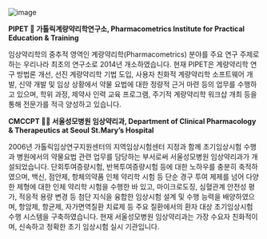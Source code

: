 ![image](https://github.com/pipetcpt/introduction/assets/6946821/d71b759a-f082-4de8-8ef4-13692a7e79a0)

<!--

**Here are some ideas to get you started:**

🙋‍♀️ A short introduction - what is your organization all about?
🌈 Contribution guidelines - how can the community get involved?
👩‍💻 Useful resources - where can the community find your docs? Is there anything else the community should know?
🍿 Fun facts - what does your team eat for breakfast?
🧙 Remember, you can do mighty things with the power of [Markdown](https://docs.github.com/github/writing-on-github/getting-started-with-writing-and-formatting-on-github/basic-writing-and-formatting-syntax)
-->

**PIPET 👋 가톨릭계량약리학연구소, Pharmacometrics Institute for Practical Education & Training**

임상약리학의 중추적 영역인 계량약리학(Pharmacometrics) 분야를 주요 연구 주제로 하는 우리나라 최초의 연구소로 2014년 개소하였습니다. 현재 PIPET은 계량약리학 연구 방법론 개선, 선진 계량약리학 기법 도입, 사용자 친화적 계량약리학 소프트웨어 개발, 신약 개발 및 임상 상황에서 약물 요법에 대한 정량적 근거 마련 등의 업무를 수행하고 있으며, 학위 과정, 제약사 인력 교육 프로그램, 주기적 계량약리학 워크샵 개최 등을 통해 전문가를 적극 양성하고 있습니다.

**CMCCPT 🙋‍♀️ 서울성모병원 임상약리과, Department of Clinical Pharmacology & Therapeutics at Seoul St.Mary’s Hospital**

2006년 가톨릭임상연구지원센터의 지역임상시험센터 지정과 함께 초기임상시험 수행과 병원에서의 약물요법 관련 업무를 담당하는 부서로써 서울성모병원 임상약리과가 개설되었습니다. 단회투여증량시험, 반복투여증량시험 등에 대한 노하우를 충분히 축적하였으며, 백신, 점안제, 항체의약품 인체 약리학 시험 등 단순 경구 투여 제제를 넘어 다양한 제형에 대한 인체 약리학 시험을 수행한 바 있고, 마이크로도징, 심혈관계 안전성 평가, 적응적 용량 변경 등 첨단 지식을 융합한 임상시험 설계 및 수행 능력을 배양하였으며, 항암제, 항균제, 자가면역질환 치료제 등 주요 질환에서의 환자 대상 초기임상시험 수행 시스템을 구축하였습니다. 현재 서울성모병원 임상약리과는 가장 수요자 친화적이며, 신속하고 정확한 초기 임상시험 실시 기관입니다.
